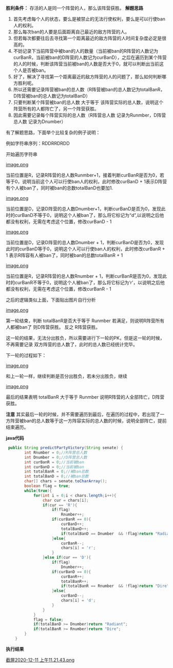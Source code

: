 **胜利条件：**
存活的人是同一个阵营的人，那么该阵营获胜。
**解题思路**
1.  首先考虑每个人的状态，要么是被禁止的无法行使权利，要么是可以行使ban人的权利。
2.  那么每次ban的人要是后面距离自己最近的敌方阵营的人。
3.  但若每次都要往后去寻找第一个距离最近的敌方阵营的人时间复杂度必定是很高的。
4.  不妨记录下当前阵营中被ban的人的数量（当前被ban的R阵营的人数记为curBanR，当前被ban的D阵营的人数记为curBanD），之后在遍历到某个阵营的人的时候，判断该阵营当前被ban的人数是否大于0，就可以判断出当前这个人是否被ban。
5.  好了，解决了寻找第一个距离最近的敌方阵营的人的问题了，那么如何判断哪方胜利呢。
6.  所以还需要记录阵营被ban的总人数（R阵营被ban的总人数记为totalBanR，D阵营被ban的总人数记为totalBanD）
7.  只要判断某个阵营被ban的总人数 大于等于 该阵营实际的总人数，说明这个阵营所有的人都阵亡了，另一个阵营获胜。
8.  因此需要记录每个阵营实际的总人数（R阵营总人数 记录为Runmber，D阵营总人数 记录为Dnumber）

有了解题思路，下面举个比较复杂的例子说明：

例如字符串序列：RDDRRDRDD

开始遍历字符串

 [image.png](https://pic.leetcode-cn.com/1607655655-rMIkWn-image.png)

当前位置是R，记录R阵营的总人数Runmber+1，接着判断curBanR是否为0，若等于0，说明当前这个人可以行使ban人的权利，此时修改curBanD + 1表示D阵营有个人被ban了，同时被ban的总数totalBanD也要加1.

 [image.png](https://pic.leetcode-cn.com/1607655880-xeDsTU-image.png)

当前位置是D，记录D阵营的总人数Dnumber+1，判断curBanD是否为0，发现此时的curBanD不等于0，说明这个人被ban了，那么将它标记为“d”,以说明之后他都没有权利，无需在考虑这个位置，修改curBanD - 1


 [image.png](https://pic.leetcode-cn.com/1607656325-SKEyYR-image.png)

当前位置是D，记录D阵营的总人数Dnumber + 1，判断curBanD是否为0，发现此时的curBanD等于0，说明这个人可以行使ban人的权利，此时修改curBanR + 1 表示R阵容有人被ban了，同时被ban的总数totalBanR + 1

 [image.png](https://pic.leetcode-cn.com/1607656357-FaTxmt-image.png)

当前位置是R，记录R阵营的总人数Rnumber + 1，判断curBanR是否为0，发现此时的curBanR不等于0，说明这个人被ban了，那么将它标记为‘r'，以说明之后他都没有权利，无需在考虑这个位置，修改curBanR - 1

之后的逻辑类似上面，下面贴出图片自行分析

 [image.png](https://pic.leetcode-cn.com/1607656577-hdXUUg-image.png)

第一轮结束，判断 totalBanR是否大于等于 Runmber 若满足，则说明R阵营所有人都被ban了 则D阵营获胜。
反之 R阵营获胜。

这一轮的结果，无法分出胜负，所以需要进行下一轮的PK，但是这一轮的时候，不再需要记录 双方阵营的总人数了，此时的总人数已经统计完毕。

下一轮的过程如下：

 [image.png](https://pic.leetcode-cn.com/1607656743-xsDhYv-image.png)

和上一轮一样，继续判断是否分出胜负，若未分出胜负，继续

 [image.png](https://pic.leetcode-cn.com/1607656792-DUxirI-image.png)


最后的结果表明  totalBanR 大于等于 Runmber 说明R阵营的人全部阵亡，D阵营获胜。

**注意**
其实最后一轮的时候，并不需要遍历到最后，在遍历的过程中，若出现了一方阵营被ban的总人数等于这一方阵容实际的总人数的时候，说明全部阵亡，提前结束遍历。

**java代码**
```java
 public String predictPartyVictory(String senate) {
        int Rnumber = 0;//R阵营总人数
        int Dnumber = 0;//D阵营总人数
        int curBanR = 0;//当前被ban
        int curBanD = 0;//当前被ban
        int totalBanR = 0;//被ban总数
        int totalBanD = 0;//被ban总数
        char[] chars = senate.toCharArray();
        boolean flag = true;
        while(true){
            for(int i = 0;i < chars.length;i++){
                char cur = chars[i];
                if(cur == 'R'){
                    if(flag)
                        Rnumber++;
                    if(curBanR == 0){
                        curBanD++;
                        totalBanD++;
                        if(totalBanD == Dnumber  && !flag)return "Radiant";
                    }else{
                        curBanR--;
                        chars[i] = 'r';
                    }
                }else if(cur == 'D'){
                    if(flag)
                        Dnumber++;
                    if(curBanD == 0){
                        curBanR++;
                        totalBanR++;
                        if(totalBanR == Rnumber  && !flag)return "Dire";
                    }else{
                        curBanD--;
                        chars[i] = 'd';
                    }
                }
            }
            flag = false;
            if(totalBanD >= Dnumber)return "Radiant";
            if(totalBanR >= Rnumber)return "Dire";
        }
    }
```

**执行结果**

 [截屏2020-12-11 上午11.21.43.png](https://pic.leetcode-cn.com/1607656906-paODGz-%E6%88%AA%E5%B1%8F2020-12-11%20%E4%B8%8A%E5%8D%8811.21.43.png)








